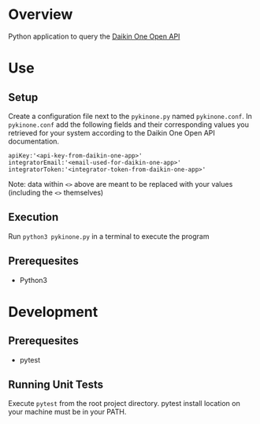 # Overview
Python application to query the [Daikin One Open API](https://daikinone.com/openapi/)

# Use

## Setup
Create a configuration file next to the `pykinone.py` named `pykinone.conf`. In `pykinone.conf` add the following fields and their corresponding values you retrieved for your system according to the Daikin One Open API documentation.

```
apiKey:'<api-key-from-daikin-one-app>'
integratorEmail:'<email-used-for-daikin-one-app>'
integratorToken:'<integrator-token-from-daikin-one-app>'
```

Note: data within `<>` above are meant to be replaced with your values (including the `<>` themselves)

## Execution
Run `python3 pykinone.py` in a terminal to execute the program 

## Prerequesites
- Python3

# Development

## Prerequesites
- pytest

## Running Unit Tests
Execute `pytest` from the root project directory. pytest install location on your machine must be in your PATH.
